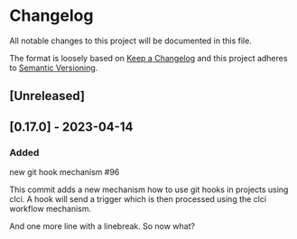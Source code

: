 # Changelog

All notable changes to this project will be documented in this file.

The format is loosely based on [Keep a Changelog](https://keepachangelog.com/en/1.1.0/) and this project adheres to [Semantic Versioning](https://semver.org/spec/v2.0.0.html).

## [Unreleased]

## [0.17.0] - 2023-04-14

### Added

new git hook mechanism #96

This commit adds a new mechanism how to use git hooks in projects using clci. A hook will send a trigger which is then processed using the clci workflow mechanism.

And one more line with a linebreak.
So now what?
